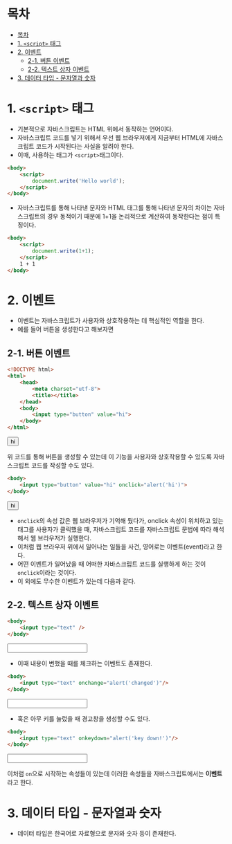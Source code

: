 # 목차
- [목차](#목차)
- [1. `<script>` 태그](#1-script-태그)
- [2. 이벤트](#2-이벤트)
  - [2-1. 버튼 이벤트](#2-1-버튼-이벤트)
  - [2-2. 텍스트 상자 이벤트](#2-2-텍스트-상자-이벤트)
- [3. 데이터 타입 - 문자열과 숫자](#3-데이터-타입---문자열과-숫자)

# 1. `<script>` 태그
* 기본적으로 자바스크립트는 HTML 위에서 동작하는 언어이다.
* 자바스크립트 코드를 넣기 위해서 우선 웹 브라우저에게 지금부터 HTML에 자바스크립트 코드가 시작된다는 사실을 알려야 한다.
* 이때, 사용하는 태그가 `<script>`태그이다.
```html
<body>
    <script>
        document.write('Hello world');
    </script>
</body>
```
* 자바스크립트를 통해 나타낸 문자와 HTML 태그를 통해 나타낸 문자의 차이는 자바스크립트의 경우 동적이기 때문에 1+1을 논리적으로 계산하여 동작한다는 점이 특징이다.

```html
<body>
    <script>
        document.write(1+1);
    </script>
    1 + 1
</body>
```

# 2. 이벤트
* 이벤트는 자바스크립트가 사용자와 상호작용하는 데 핵심적인 역할을 한다.
* 예를 들어 버튼을 생성한다고 해보자면

## 2-1. 버튼 이벤트
```html
<!DOCTYPE html>
<html>
    <head>
        <meta charset="utf-8">
        <title></title>
    </head>
    <body>
        <input type="button" value="hi">
    </body>
</html>
```

<body>
    <input type="button" value="hi">
</body>
  
위 코드를 통해 버튼을 생성할 수 있는데 이 기능을 사용자와 상호작용할 수 있도록 자바스크립트 코드를 작성할 수도 있다.

```html
<body>
    <input type="button" value="hi" onclick="alert('hi')">
</body>
```

<body>
    <input type="button" value="hi" onclick="alert('hi')">
</body>

* `onclick`의 속성 값은 웹 브라우저가 기억해 뒀다가, onclick 속성이 위치하고 있는 태그를 사용자가 클릭했을 때, 자바스크립트 코드를 자바스크립트 문법에 따라 해석해서 웹 브라우저가 실행한다.
* 이처럼 웹 브라우저 위에서 일어나는 일들을 사건, 영어로는 이벤트(event)라고 한다.
* 어떤 이벤트가 일어났을 때 어떠한 자바스크립트 코드를 실행하게 하는 것이 `onclick`이라는 것이다.
* 이 외에도 무수한 이벤트가 있는데 다음과 같다.

## 2-2. 텍스트 상자 이벤트
  
```html
<body>
    <input type="text" />
</body>
```
<body>
    <input type="text" />
</body>
  
* 이때 내용이 변했을 때를 체크하는 이벤트도 존재한다.
  
```html
<body>
    <input type="text" onchange="alert('changed')"/>
</body>
```
  
<body>
    <input type="text" onchange="alert('changed')"/>
</body>
  
* 혹은 아무 키를 눌렀을 때 경고창을 생성할 수도 있다.
  
```html
<body>
    <input type="text" onkeydown="alert('key down!')"/>
</body>
```
  
<body>
    <input type="text" onkeydown="alert('key down!')"/>
</body>
  
이처럼 `on`으로 시작하는 속성들이 있는데 이러한 속성들을 자바스크립트에서는 **이벤트**라고 한다.

# 3. 데이터 타입 - 문자열과 숫자

* 데이터 타입은 한국어로 자료형으로 문자와 숫자 등이 존재한다. 